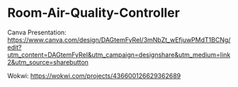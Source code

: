# Room-Air-Quality-Controller

Canva Presentation:
https://www.canva.com/design/DAGtemFyReI/3mNbZt_wEfjuwPMdT1BCNg/edit?utm_content=DAGtemFyReI&utm_campaign=designshare&utm_medium=link2&utm_source=sharebutton

Wokwi: https://wokwi.com/projects/436600126629362689
